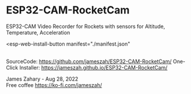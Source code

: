 # ESP32-CAM-RocketCam
ESP32-CAM Video Recorder for Rockets with sensors for Altitude, Temperature, Acceleration





<script
  type="module"
  src="https://unpkg.com/esp-web-tools@8.0.1/dist/web/install-button.js?module"
></script>

<esp-web-install-button
  manifest="./manifest.json"
></esp-web-install-button>
     
<br>     
SourceCode: <a href="https://github.com/jameszah/ESP32-CAM-RocketCam/">https://github.com/jameszah/ESP32-CAM-RocketCam/</a>    
One-Click Installer: <a href="https://jameszah.github.io/ESP32-CAM-RocketCam/">https://jameszah.github.io/ESP32-CAM-RocketCam/</a>       

James Zahary - Aug 28, 2022      
Free coffee <a href="https://ko-fi.com/jameszah">https://ko-fi.com/jameszah/</a>    



